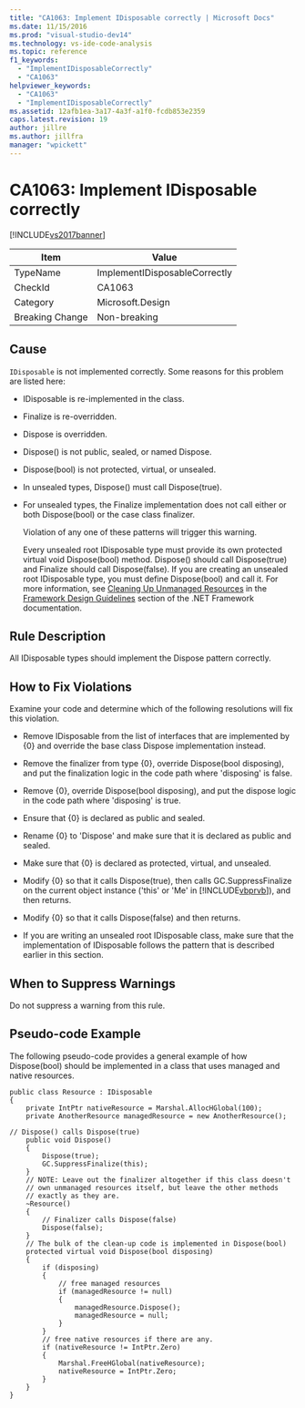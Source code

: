 ```yaml
---
title: "CA1063: Implement IDisposable correctly | Microsoft Docs"
ms.date: 11/15/2016
ms.prod: "visual-studio-dev14"
ms.technology: vs-ide-code-analysis
ms.topic: reference
f1_keywords:
  - "ImplementIDisposableCorrectly"
  - "CA1063"
helpviewer_keywords:
  - "CA1063"
  - "ImplementIDisposableCorrectly"
ms.assetid: 12afb1ea-3a17-4a3f-a1f0-fcdb853e2359
caps.latest.revision: 19
author: jillre
ms.author: jillfra
manager: "wpickett"
---
```

# CA1063: Implement IDisposable correctly
[!INCLUDE[vs2017banner](../includes/vs2017banner.md)]

|Item|Value|
|-|-|
|TypeName|ImplementIDisposableCorrectly|
|CheckId|CA1063|
|Category|Microsoft.Design|
|Breaking Change|Non-breaking|

## Cause
 `IDisposable` is not implemented correctly. Some reasons for this problem are listed here:

- IDisposable is re-implemented in the class.

- Finalize is re-overridden.

- Dispose is overridden.

- Dispose() is not public, sealed, or named Dispose.

- Dispose(bool) is not protected, virtual, or unsealed.

- In unsealed types, Dispose() must call Dispose(true).

- For unsealed types, the Finalize implementation does not call either or both Dispose(bool) or the case class finalizer.

  Violation of any one of these patterns will trigger this warning.

  Every unsealed root IDisposable type must provide its own protected virtual void Dispose(bool) method. Dispose() should call Dispose(true) and Finalize should call Dispose(false). If you are creating an unsealed root IDisposable type, you must define Dispose(bool) and call it. For more information, see [Cleaning Up Unmanaged Resources](https://msdn.microsoft.com/library/a17b0066-71c2-4ba4-9822-8e19332fc213) in the [Framework Design Guidelines](https://msdn.microsoft.com/library/5fbcaf4f-ea2a-4d20-b0d6-e61dee202b4b) section of the .NET Framework documentation.

## Rule Description
 All IDisposable types should implement the Dispose pattern correctly.

## How to Fix Violations
 Examine your code and determine which of the following resolutions will fix this violation.

- Remove IDisposable from the list of interfaces that are implemented by {0} and override the base class Dispose implementation instead.

- Remove the finalizer from type {0}, override Dispose(bool disposing), and put the finalization logic in the code path where 'disposing' is false.

- Remove {0}, override Dispose(bool disposing), and put the dispose logic in the code path where 'disposing' is true.

- Ensure that {0} is declared as public and sealed.

- Rename {0} to 'Dispose' and make sure that it is declared as public and sealed.

- Make sure that {0} is declared as protected, virtual, and unsealed.

- Modify {0} so that it calls Dispose(true), then calls GC.SuppressFinalize on the current object instance ('this' or 'Me' in [!INCLUDE[vbprvb](../includes/vbprvb-md.md)]), and then returns.

- Modify {0} so that it calls Dispose(false) and then returns.

- If you are writing an unsealed root IDisposable class, make sure that the implementation of IDisposable follows the pattern that is described earlier in this section.

## When to Suppress Warnings
 Do not suppress a warning from this rule.

## Pseudo-code Example
 The following pseudo-code provides a general example of how Dispose(bool) should be implemented in a class that uses managed and native resources.

```
public class Resource : IDisposable
{
    private IntPtr nativeResource = Marshal.AllocHGlobal(100);
    private AnotherResource managedResource = new AnotherResource();

// Dispose() calls Dispose(true)
    public void Dispose()
    {
        Dispose(true);
        GC.SuppressFinalize(this);
    }
    // NOTE: Leave out the finalizer altogether if this class doesn't
    // own unmanaged resources itself, but leave the other methods
    // exactly as they are.
    ~Resource()
    {
        // Finalizer calls Dispose(false)
        Dispose(false);
    }
    // The bulk of the clean-up code is implemented in Dispose(bool)
    protected virtual void Dispose(bool disposing)
    {
        if (disposing)
        {
            // free managed resources
            if (managedResource != null)
            {
                managedResource.Dispose();
                managedResource = null;
            }
        }
        // free native resources if there are any.
        if (nativeResource != IntPtr.Zero)
        {
            Marshal.FreeHGlobal(nativeResource);
            nativeResource = IntPtr.Zero;
        }
    }
}
```
